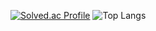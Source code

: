 [![Solved.ac Profile](http://mazassumnida.wtf/api/generate_badge?boj=persica)](https://solved.ac/persica)
![Top Langs](https://github-readme-stats.vercel.app/api/top-langs/?username=aeromaki&layout=demo&theme=dark)
